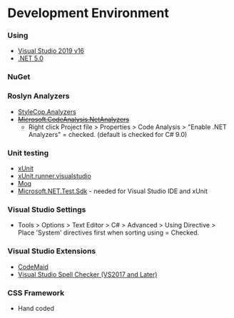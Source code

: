 # Development Environment
 
### Using

- [Visual Studio 2019 v16](https://visualstudio.microsoft.com/)
- [.NET 5.0](https://dotnet.microsoft.com/download/dotnet/5.0)

### NuGet


### Roslyn Analyzers

- [StyleCop.Analyzers](https://www.nuget.org/packages/StyleCop.Analyzers)
- <s>[Microsoft.CodeAnalysis.NetAnalyzers](https://www.nuget.org/packages/Microsoft.CodeAnalysis.NetAnalyzers)</s>
  - Right click Project file > Properties > Code Analysis > "Enable .NET Analyzers" = checked.  (default is checked for C# 9.0)

### Unit testing

- [xUnit](https://www.nuget.org/packages/xunit)
- [xUnit.runner.visualstudio](https://www.nuget.org/packages/xunit.runner.visualstudio)
- [Moq](https://www.nuget.org/packages/Moq)
- [Microsoft.NET.Test.Sdk](Microsoft.NET.Test.Sdk) - needed for Visual Studio IDE and xUnit

### Visual Studio Settings

- Tools > Options > Text Editor > C# > Advanced > Using Directive > Place 'System' directives first when sorting using = Checked.

### Visual Studio Extensions

- [CodeMaid](https://marketplace.visualstudio.com/items?itemName=SteveCadwallader.CodeMaid)
- [Visual Studio Spell Checker (VS2017 and Later)](https://marketplace.visualstudio.com/items?itemName=EWoodruff.VisualStudioSpellCheckerVS2017andLater)

### CSS Framework

- Hand coded
